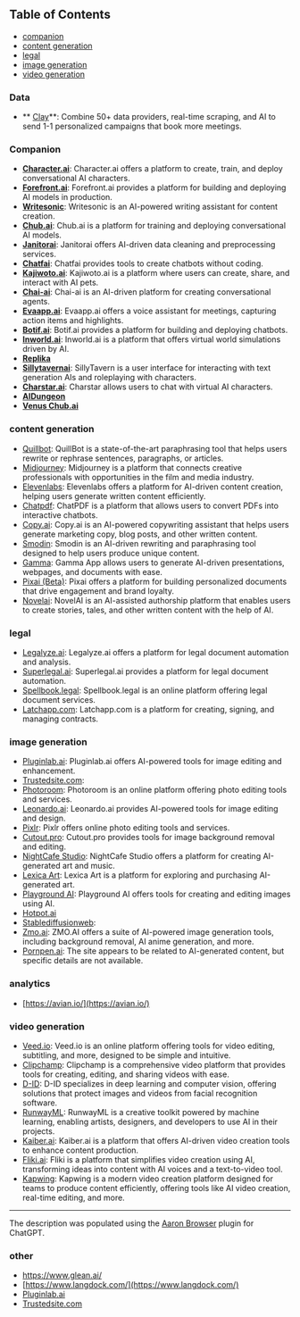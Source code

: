 ## Table of Contents

- [companion](#companion)
- [content generation](content-generation)
- [legal](#legal)
- [image generation](image-generation)
- [video generation](video-generation)

### Data
 - ** [Clay](https://www.clay.com/)**: Combine 50+ data providers, real-time scraping, and AI to send 1-1 personalized campaigns that book more meetings.


### Companion

- **[Character.ai](https://beta.character.ai/)**: Character.ai offers a platform to create, train, and deploy conversational AI characters.
- **[Forefront.ai](https://www.forefront.ai/)**: Forefront.ai provides a platform for building and deploying AI models in production.
- **[Writesonic](https://writesonic.com/)**: Writesonic is an AI-powered writing assistant for content creation.
- **[Chub.ai](https://www.chub.ai/)**: Chub.ai is a platform for training and deploying conversational AI models.
- **[Janitorai](https://www.janitorai.com/)**: Janitorai offers AI-driven data cleaning and preprocessing services.
- **[Chatfai](https://chatfai.com/)**: Chatfai provides tools to create chatbots without coding.
- **[Kajiwoto.ai](https://kajiwoto.ai/)**: Kajiwoto.ai is a platform where users can create, share, and interact with AI pets.
- **[Chai-ai](https://www.chai-ai.com/)**: Chai-ai is an AI-driven platform for creating conversational agents.
- **[Evaapp.ai](https://www.evaapp.ai/)**: Evaapp.ai offers a voice assistant for meetings, capturing action items and highlights.
- **[Botif.ai](https://botif.ai/)**: Botif.ai provides a platform for building and deploying chatbots.
- **[Inworld.ai](https://www.inworld.ai/)**: Inworld.ai is a platform that offers virtual world simulations driven by AI.
- **[Replika](https://replika.com/)**
- **[Sillytavernai](https://sillytavernai.com/)**: SillyTavern is a user interface for interacting with text generation AIs and roleplaying with characters.
- **[Charstar.ai](https://charstar.ai/)**: Charstar allows users to chat with virtual AI characters.
- **[AIDungeon](https://aidungeon.io/)**
- **[Venus Chub.ai](https://venus.chub.ai/)**

### content generation

* [Quillbot](https://quillbot.com/): QuillBot is a state-of-the-art paraphrasing tool that helps users rewrite or rephrase sentences, paragraphs, or articles.
* [Midjourney](https://www.midjourney.com/): Midjourney is a platform that connects creative professionals with opportunities in the film and media industry.
* [Elevenlabs](https://elevenlabs.io/): Elevenlabs offers a platform for AI-driven content creation, helping users generate written content efficiently.
* [Chatpdf](https://www.chatpdf.com/): ChatPDF is a platform that allows users to convert PDFs into interactive chatbots.
* [Copy.ai](https://www.copy.ai/): Copy.ai is an AI-powered copywriting assistant that helps users generate marketing copy, blog posts, and other written content.
* [Smodin](https://smodin.io/): Smodin is an AI-driven rewriting and paraphrasing tool designed to help users produce unique content.
* [Gamma](https://gamma.app/): Gamma App allows users to generate AI-driven presentations, webpages, and documents with ease.
* [Pixai (Beta)](https://www.pixai.com/beta/): Pixai offers a platform for building personalized documents that drive engagement and brand loyalty.
* [Novelai](https://novelai.net/): NovelAI is an AI-assisted authorship platform that enables users to create stories, tales, and other written content with the help of AI.

### legal

* [Legalyze.ai](https://www.legalyze.ai): Legalyze.ai offers a platform for legal document automation and analysis.
* [Superlegal.ai](https://www.superlegal.ai/): Superlegal.ai provides a platform for legal document automation.
* [Spellbook.legal](https://www.spellbook.legal/): Spellbook.legal is an online platform offering legal document services.
* [Latchapp.com](https://www.latchapp.com): Latchapp.com is a platform for creating, signing, and managing contracts.

### image generation

* [Pluginlab.ai](https://www.pluginlab.ai/): Pluginlab.ai offers AI-powered tools for image editing and enhancement.
* [Trustedsite.com](https://www.trustedsite.com/verify?host=copilot.us): 
* [Photoroom](https://www.photoroom.com/): Photoroom is an online platform offering photo editing tools and services.
* [Leonardo.ai](https://leonardo.ai/): Leonardo.ai provides AI-powered tools for image editing and design.
* [Pixlr](https://pixlr.com/): Pixlr offers online photo editing tools and services.
* [Cutout.pro](https://www.cutout.pro/): Cutout.pro provides tools for image background removal and editing.
* [NightCafe Studio](https://creator.nightcafe.studio/): NightCafe Studio offers a platform for creating AI-generated art and music.
* [Lexica Art](https://lexica.art/): Lexica Art is a platform for exploring and purchasing AI-generated art.
* [Playground AI](https://playgroundai.com/): Playground AI offers tools for creating and editing images using AI.
* [Hotpot.ai](https://hotpot.ai/)
* [Stablediffusionweb](https://stablediffusionweb.com/): 
* [Zmo.ai](https://www.zmo.ai/): ZMO.AI offers a suite of AI-powered image generation tools, including background removal, AI anime generation, and more.
* [Pornpen.ai](https://pornpen.ai/): The site appears to be related to AI-generated content, but specific details are not available.

### analytics
* [https://avian.io/](https://avian.io/)

### video generation

* [Veed.io](https://www.veed.io/): Veed.io is an online platform offering tools for video editing, subtitling, and more, designed to be simple and intuitive.
* [Clipchamp](https://clipchamp.com/): Clipchamp is a comprehensive video platform that provides tools for creating, editing, and sharing videos with ease.
* [D-ID](https://www.d-id.com/): D-ID specializes in deep learning and computer vision, offering solutions that protect images and videos from facial recognition software.
* [RunwayML](https://runwayml.com/): RunwayML is a creative toolkit powered by machine learning, enabling artists, designers, and developers to use AI in their projects.
* [Kaiber.ai](https://kaiber.ai/): Kaiber.ai is a platform that offers AI-driven video creation tools to enhance content production.
* [Fliki.ai](https://fliki.ai/): Fliki is a platform that simplifies video creation using AI, transforming ideas into content with AI voices and a text-to-video tool.
* [Kapwing](https://www.kapwing.com/): Kapwing is a modern video creation platform designed for teams to produce content efficiently, offering tools like AI video creation, real-time editing, and more.

---
The description was populated using the [Aaron Browser](https://aaron-web-browser.aaronplugins.com/) plugin for ChatGPT.
  

### other
 
* https://www.glean.ai/
* [https://www.langdock.com/](https://www.langdock.com/)
* [Pluginlab.ai](https://www.pluginlab.ai/)
* [Trustedsite.com](https://www.trustedsite.com/verify?host=copilot.us)
  
